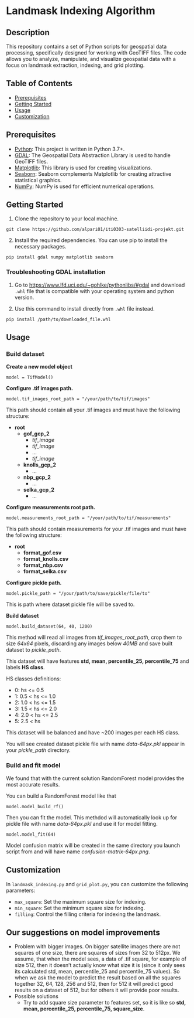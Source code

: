 # Landmask Indexing Algorithm


## Description
This repository contains a set of Python scripts for geospatial data processing, specifically designed for working with GeoTIFF files. The code allows you to analyze, manipulate, and visualize geospatial data with a focus on landmask extraction, indexing, and grid plotting.


## Table of Contents
- [Prerequisites](#prerequisites)
- [Getting Started](#getting-started)
- [Usage](#usage)
- [Customization](#customization)


## Prerequisites
- [Python](https://www.python.org/): This project is written in Python 3.7+.
- [GDAL](https://gdal.org/): The Geospatial Data Abstraction Library is used to handle GeoTIFF files.
- [Matplotlib](https://matplotlib.org/): This library is used for creating visualizations.
- [Seaborn](https://seaborn.pydata.org/): Seaborn complements Matplotlib for creating attractive statistical graphics.
- [NumPy](https://numpy.org/): NumPy is used for efficient numerical operations.


## Getting Started
1. Clone the repository to your local machine. 
```
git clone https://github.com/alpari01/iti0303-satelliidi-projekt.git
```
2. Install the required dependencies. You can use pip to install the necessary packages.
```
pip install gdal numpy matplotlib seaborn
```

### Troubleshooting GDAL installation
1) Go to https://www.lfd.uci.edu/~gohlke/pythonlibs/#gdal and download `.whl` file that is compatible with your operating system and python version.

2) Use this command to install directly from `.whl` file instead.
```
pip install /path/to/downloaded_file.whl
```

## Usage
### Build dataset
**Create a new model object**
```
model = TifModel()
```
**Configure .tif images path.** 
```
model.tif_images_root_path = "/your/path/to/tif/images"
```
This path should contain all your .tif images and must have the following structure:
- **root**
  - **gof_gcp_2**
    - *tif_image*
    - *tif_image*
    - ...
    - *tif_image*
  - **knolls_gcp_2**
    - ... 
  - **nbp_gcp_2**
    - ... 
  - **selka_gcp_2**
    - ...  

**Configure measurements root path.** 
```
model.measurements_root_path = "/your/path/to/tif/measurements"
```
This path should contain measurements for your .tif images and must have the following structure:
- **root**
  - **format_gof.csv**
  - **format_knolls.csv**
  - **format_nbp.csv**
  - **format_selka.csv**
 
**Configure pickle path.** 
```
model.pickle_path = "/your/path/to/save/pickle/file/to"
```
This is path where dataset pickle file will be saved to.

**Build dataset**
```
model.build_dataset(64, 40, 1200)
```
This method will read all images from _tif_images_root_path_, crop them to size _64x64_ pixels, discarding any images below _40MB_ and save built dataset to _pickle_path_.

This dataset will have features **std, mean, percentile_25, percentile_75** and labels **HS class**.

HS classes definitions:
- 0: hs <= 0.5
- 1: 0.5 < hs <= 1.0
- 2: 1.0 < hs <= 1.5
- 3: 1.5 < hs <= 2.0
- 4: 2.0 < hs <= 2.5
- 5: 2.5 < hs

This dataset will be balanced and have ~200 images per each HS class.

You will see created dataset pickle file with name _data-64px.pkl_ appear in your _pickle_path_ directory.

### Build and fit model
We found that with the current solution RandomForest model provides the most accurate results.

You can build a RandomForest model like that
```
model.model_build_rf()
```

Then you can fit the model. This methdod will automatically look up for pickle file with name _data-64px.pkl_ and use it for model fitting.
```
model.model_fit(64)
```
Model confusion matrix will be created in the same directory you launch script from and will have name _confusion-matrix-64px.png_.


## Customization

In `landmask_indexing.py` and `grid_plot.py`, you can customize the following parameters:
  - `max_square`: Set the maximum square size for indexing.
  - `min_square`: Set the minimum square size for indexing.
  - `filling`: Control the filling criteria for indexing the landmask.

## Our suggestions on model improvements
- Problem with bigger images. On bigger satellite images there are not squares of one size, there are squares of sizes from 32 to 512px. We assume, that when the model sees, a data of .tif square, for example of size 512, then it doesn’t actually know what size it is (since it only sees its calculated std, mean, percentile_25 and percentile_75 values). So when we ask the model to predict the result based on all the squares together 32, 64, 128, 256 and 512, then for 512 it will predict good results on a dataset of 512, but for others it will provide poor results.
- Possible solutions
  - Try to add square size parameter to features set, so it is like so **std, mean, percentile_25, percentile_75, square_size**.
